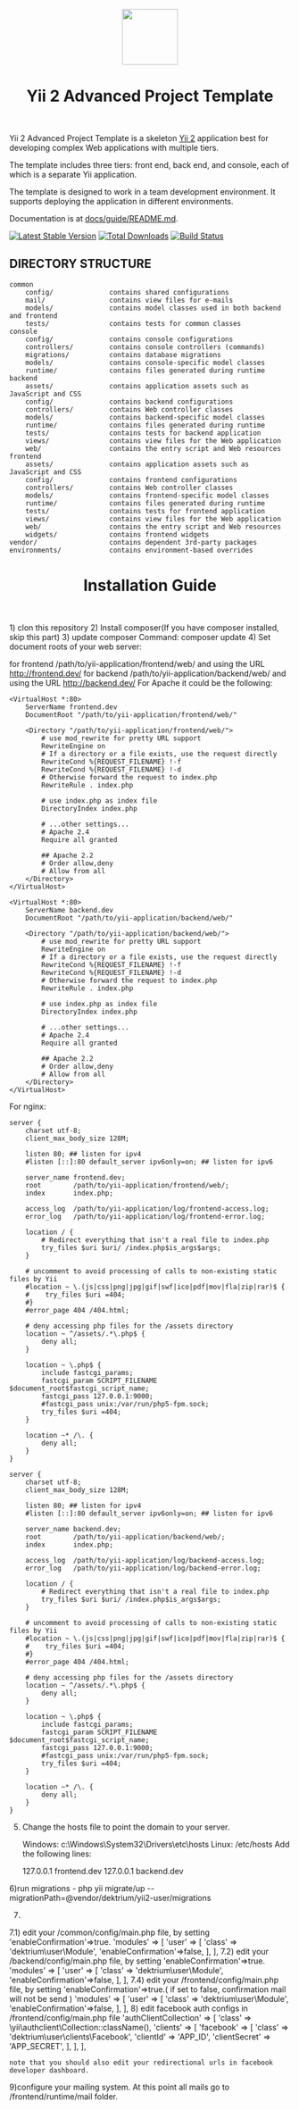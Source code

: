 <p align="center">
    <a href="https://github.com/yiisoft" target="_blank">
        <img src="https://avatars0.githubusercontent.com/u/993323" height="100px">
    </a>
    <h1 align="center">Yii 2 Advanced Project Template</h1>
    <br>
</p>

Yii 2 Advanced Project Template is a skeleton [Yii 2](http://www.yiiframework.com/) application best for
developing complex Web applications with multiple tiers.

The template includes three tiers: front end, back end, and console, each of which
is a separate Yii application.

The template is designed to work in a team development environment. It supports
deploying the application in different environments.

Documentation is at [docs/guide/README.md](docs/guide/README.md).

[![Latest Stable Version](https://poser.pugx.org/yiisoft/yii2-app-advanced/v/stable.png)](https://packagist.org/packages/yiisoft/yii2-app-advanced)
[![Total Downloads](https://poser.pugx.org/yiisoft/yii2-app-advanced/downloads.png)](https://packagist.org/packages/yiisoft/yii2-app-advanced)
[![Build Status](https://travis-ci.org/yiisoft/yii2-app-advanced.svg?branch=master)](https://travis-ci.org/yiisoft/yii2-app-advanced)

DIRECTORY STRUCTURE
-------------------

```
common
    config/              contains shared configurations
    mail/                contains view files for e-mails
    models/              contains model classes used in both backend and frontend
    tests/               contains tests for common classes    
console
    config/              contains console configurations
    controllers/         contains console controllers (commands)
    migrations/          contains database migrations
    models/              contains console-specific model classes
    runtime/             contains files generated during runtime
backend
    assets/              contains application assets such as JavaScript and CSS
    config/              contains backend configurations
    controllers/         contains Web controller classes
    models/              contains backend-specific model classes
    runtime/             contains files generated during runtime
    tests/               contains tests for backend application    
    views/               contains view files for the Web application
    web/                 contains the entry script and Web resources
frontend
    assets/              contains application assets such as JavaScript and CSS
    config/              contains frontend configurations
    controllers/         contains Web controller classes
    models/              contains frontend-specific model classes
    runtime/             contains files generated during runtime
    tests/               contains tests for frontend application
    views/               contains view files for the Web application
    web/                 contains the entry script and Web resources
    widgets/             contains frontend widgets
vendor/                  contains dependent 3rd-party packages
environments/            contains environment-based overrides
```
<p align="center">
    <h1 align="center">Installation Guide</h1>
    <br>
</p>
1) clon this repository
2) Install composer(If you have composer installed, skip this part)
3) update composer Command: composer update
4) Set document roots of your web server:

for frontend /path/to/yii-application/frontend/web/ and using the URL http://frontend.dev/
for backend /path/to/yii-application/backend/web/ and using the URL http://backend.dev/
For Apache it could be the following:

    <VirtualHost *:80>
        ServerName frontend.dev
        DocumentRoot "/path/to/yii-application/frontend/web/"
        
        <Directory "/path/to/yii-application/frontend/web/">
            # use mod_rewrite for pretty URL support
            RewriteEngine on
            # If a directory or a file exists, use the request directly
            RewriteCond %{REQUEST_FILENAME} !-f
            RewriteCond %{REQUEST_FILENAME} !-d
            # Otherwise forward the request to index.php
            RewriteRule . index.php

            # use index.php as index file
            DirectoryIndex index.php

            # ...other settings...
            # Apache 2.4
            Require all granted
            
            ## Apache 2.2
            # Order allow,deny
            # Allow from all
        </Directory>
    </VirtualHost>
    
    <VirtualHost *:80>
        ServerName backend.dev
        DocumentRoot "/path/to/yii-application/backend/web/"
        
        <Directory "/path/to/yii-application/backend/web/">
            # use mod_rewrite for pretty URL support
            RewriteEngine on
            # If a directory or a file exists, use the request directly
            RewriteCond %{REQUEST_FILENAME} !-f
            RewriteCond %{REQUEST_FILENAME} !-d
            # Otherwise forward the request to index.php
            RewriteRule . index.php

            # use index.php as index file
            DirectoryIndex index.php

            # ...other settings...
            # Apache 2.4
            Require all granted
            
            ## Apache 2.2
            # Order allow,deny
            # Allow from all
        </Directory>
    </VirtualHost>
For nginx:

    server {
        charset utf-8;
        client_max_body_size 128M;

        listen 80; ## listen for ipv4
        #listen [::]:80 default_server ipv6only=on; ## listen for ipv6

        server_name frontend.dev;
        root        /path/to/yii-application/frontend/web/;
        index       index.php;

        access_log  /path/to/yii-application/log/frontend-access.log;
        error_log   /path/to/yii-application/log/frontend-error.log;

        location / {
            # Redirect everything that isn't a real file to index.php
            try_files $uri $uri/ /index.php$is_args$args;
        }

        # uncomment to avoid processing of calls to non-existing static files by Yii
        #location ~ \.(js|css|png|jpg|gif|swf|ico|pdf|mov|fla|zip|rar)$ {
        #    try_files $uri =404;
        #}
        #error_page 404 /404.html;

        # deny accessing php files for the /assets directory
        location ~ ^/assets/.*\.php$ {
            deny all;
        }

        location ~ \.php$ {
            include fastcgi_params;
            fastcgi_param SCRIPT_FILENAME $document_root$fastcgi_script_name;
            fastcgi_pass 127.0.0.1:9000;
            #fastcgi_pass unix:/var/run/php5-fpm.sock;
            try_files $uri =404;
        }
    
        location ~* /\. {
            deny all;
        }
    }
     
    server {
        charset utf-8;
        client_max_body_size 128M;
    
        listen 80; ## listen for ipv4
        #listen [::]:80 default_server ipv6only=on; ## listen for ipv6
    
        server_name backend.dev;
        root        /path/to/yii-application/backend/web/;
        index       index.php;
    
        access_log  /path/to/yii-application/log/backend-access.log;
        error_log   /path/to/yii-application/log/backend-error.log;
    
        location / {
            # Redirect everything that isn't a real file to index.php
            try_files $uri $uri/ /index.php$is_args$args;
        }
    
        # uncomment to avoid processing of calls to non-existing static files by Yii
        #location ~ \.(js|css|png|jpg|gif|swf|ico|pdf|mov|fla|zip|rar)$ {
        #    try_files $uri =404;
        #}
        #error_page 404 /404.html;

        # deny accessing php files for the /assets directory
        location ~ ^/assets/.*\.php$ {
            deny all;
        }

        location ~ \.php$ {
            include fastcgi_params;
            fastcgi_param SCRIPT_FILENAME $document_root$fastcgi_script_name;
            fastcgi_pass 127.0.0.1:9000;
            #fastcgi_pass unix:/var/run/php5-fpm.sock;
            try_files $uri =404;
        }
    
        location ~* /\. {
            deny all;
        }
    }
5) Change the hosts file to point the domain to your server.

	Windows: c:\Windows\System32\Drivers\etc\hosts
	Linux: /etc/hosts
	Add the following lines:

	127.0.0.1   frontend.dev
	127.0.0.1   backend.dev
	
	
6)run migrations - php yii migrate/up --migrationPath=@vendor/dektrium/yii2-user/migrations

7) 
 7.1) edit your /common/config/main.php file, by setting  'enableConfirmation'=>true.
			'modules' => [
				'user' => [
					'class' => 'dektrium\user\Module',
					'enableConfirmation'=>false,
				],
			],
 7.2) edit your /backend/config/main.php file, by setting  'enableConfirmation'=>true.
			'modules' => [
				'user' => [
					'class' => 'dektrium\user\Module',
					'enableConfirmation'=>false,
				],
			],
 7.4) edit your /frontend/config/main.php file, by setting  'enableConfirmation'=>true.( if set to false, confirmation mail will not be send )
			'modules' => [
				'user' => [
					'class' => 'dektrium\user\Module',
					'enableConfirmation'=>false,
				],
			],
8) edit facebook auth configs in /frontend/config/main.php file
			'authClientCollection' => [
				'class'   => \yii\authclient\Collection::className(),
				'clients' => [
					'facebook' => [
						'class'        => 'dektrium\user\clients\Facebook',
						'clientId'     => 'APP_ID',
						'clientSecret' => 'APP_SECRET',
					],
				],
			],
			
	note that you should also edit your redirectional urls in facebook developer dashboard.
	
9)configure your mailing system. At this point all mails go to  /frontend/runtime/mail folder.
